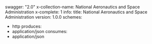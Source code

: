 swagger: "2.0"
x-collection-name: National Aeronautics and Space Administration
x-complete: 1
info:
  title: National Aeronautics and Space Administration
  version: 1.0.0
schemes:
- http
produces:
- application/json
consumes:
- application/json